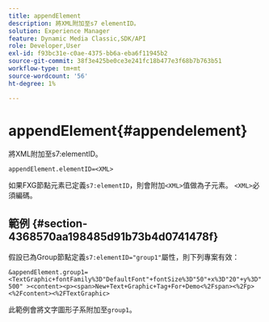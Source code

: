 ```yaml
---
title: appendElement
description: 將XML附加至s7 elementID。
solution: Experience Manager
feature: Dynamic Media Classic,SDK/API
role: Developer,User
exl-id: f93bc31e-c0ae-4375-bb6a-eba6f11945b2
source-git-commit: 38f3e425be0ce3e241fc18b477e3f68b7b763b51
workflow-type: tm+mt
source-wordcount: '56'
ht-degree: 1%

---
```


# appendElement{#appendelement}

將XML附加至s7:elementID。

`appendElement.elementID=<XML>`

如果FXG節點元素已定義`s7:elementID`，則會附加`<XML>`值做為子元素。 `<XML>`必須編碼。

## 範例 {#section-4368570aa198485d91b73b4d0741478f}

假設已為Group節點定義`s7:elementID="group1"`屬性，則下列專案有效：

`&appendElement.group1=<TextGraphic+fontFamily%3D"DefaultFont"+fontSize%3D"50"+x%3D"20"+y%3D"500" ><content><p><span>New+Text+Graphic+Tag+For+Demo<%2Fspan><%2Fp><%2Fcontent><%2FTextGraphic>`

此範例會將文字圖形子系附加至`group1`。
